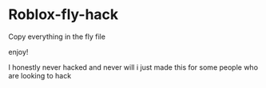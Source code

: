 # Roblox-fly-hack

Copy everything in the fly file

enjoy!

I honestly never hacked and never will i just made this for some people who are looking to hack
